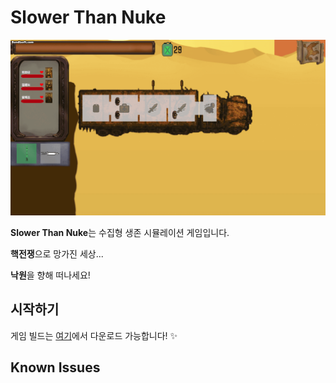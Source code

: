 # Slower Than Nuke

![GIF](preview1.gif) 


**Slower Than Nuke**는 수집형 생존 시뮬레이션 게임입니다.

**핵전쟁**으로 망가진 세상...

**낙원**을 향해 떠나세요!

## 시작하기

게임 빌드는 [여기](https://github.com/doordorable1/SlowerThanNuke/releases/tag/1.0.0)에서 다운로드 가능합니다! ✨


  
## Known Issues
